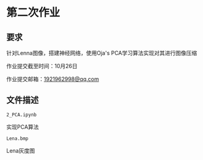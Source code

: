 # 第二次作业
## 要求
针对Lenna图像，搭建神经网络，使用Oja's PCA学习算法实现对其进行图像压缩

作业提交截至时间：10月26日

作业提交邮箱：1921962998@qq.com

## 文件描述

`2_PCA.ipynb`

实现PCA算法

`Lena.bmp`

Lena灰度图
